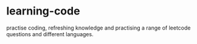 # learning-code
 practise coding, refreshing knowledge and practising a range of leetcode questions and different languages.
